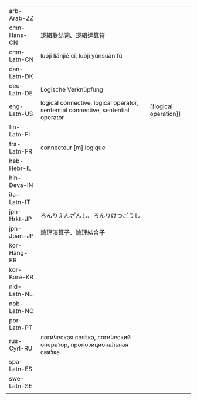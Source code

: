 | | | |
|-|-|-|
| arb-Arab-ZZ |  |  |
| cmn-Hans-CN | 逻辑联结词、逻辑运算符 |  |
| cmn-Latn-CN | luóji liánjié cí, luóji yùnsuàn fú |  |
| dan-Latn-DK |  |  |
| deu-Latn-DE | Logische Verknüpfung |  |
| eng-Latn-US | logical connective, logical operator, sentential connective, sentential operator | [[logical operation]] |
| fin-Latn-FI |  |  |
| fra-Latn-FR | connecteur \[m\] logique |  |
| heb-Hebr-IL |  |  |
| hin-Deva-IN |  |  |
| ita-Latn-IT |  |  |
| jpn-Hrkt-JP | ろんりえんざんし、ろんりけつごうし |  |
| jpn-Jpan-JP | 論理演算子、論理結合子 |  |
| kor-Hang-KR |  |  |
| kor-Kore-KR |  |  |
| nld-Latn-NL |  |  |
| nob-Latn-NO |  |  |
| por-Latn-PT |  |  |
| rus-Cyrl-RU | логи́ческая свя́зка, логи́ческий опера́тор, пропозициона́льная свя́зка |  |
| spa-Latn-ES |  |  |
| swe-Latn-SE |  |  |
|  |  |  |